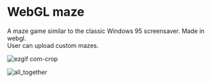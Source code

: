 # WebGL maze 
A maze game similar to the classic Windows 95 screensaver.
Made in webgl.<br>
User can upload custom mazes.


![ezgif com-crop](https://cloud.githubusercontent.com/assets/5223817/22434855/b0f4633a-e715-11e6-8cbc-53fdadb990a7.gif)

![all_together](https://cloud.githubusercontent.com/assets/5223817/22434902/e735bcb4-e715-11e6-916b-4bf8caf1c2c6.jpg)
